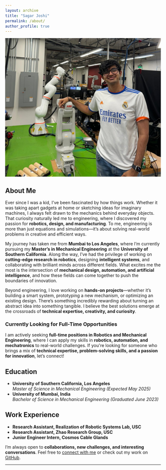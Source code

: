```yaml
---
layout: archive
title: "Sagar Joshi"
permalink: /about/
author_profile: true
---
```


![Sagar Joshi](../images/profile.jpg)

## **About Me**

Ever since I was a kid, I’ve been fascinated by how things work. Whether it was taking apart gadgets at home or sketching ideas for imaginary machines, I always felt drawn to the mechanics behind everyday objects. That curiosity naturally led me to engineering, where I discovered my passion for **robotics, design, and manufacturing**. To me, engineering is more than just equations and simulations—it’s about solving real-world problems in creative and efficient ways.

My journey has taken me from **Mumbai to Los Angeles**, where I’m currently pursuing my **Master’s in Mechanical Engineering** at the **University of Southern California**. Along the way, I’ve had the privilege of working on **cutting-edge research in robotics**, designing **intelligent systems**, and collaborating with brilliant minds across different fields. What excites me the most is the intersection of **mechanical design, automation, and artificial intelligence**, and how these fields can come together to push the boundaries of innovation.

Beyond engineering, I love working on **hands-on projects**—whether it’s building a smart system, prototyping a new mechanism, or optimizing an existing design. There’s something incredibly rewarding about turning an abstract idea into something tangible. I believe the best solutions emerge at the crossroads of **technical expertise, creativity, and curiosity**.

### **Currently Looking for Full-Time Opportunities**
I am actively seeking **full-time positions in Robotics and Mechanical Engineering**, where I can apply my skills in **robotics, automation, and mechatronics** to real-world challenges. If you're looking for someone who brings a mix of **technical expertise, problem-solving skills, and a passion for innovation**, let’s connect!

## **Education**
- **University of Southern California, Los Angeles**  
  *Master of Science in Mechanical Engineering (Expected May 2025)*  
- **University of Mumbai, India**  
  *Bachelor of Science in Mechanical Engineering (Graduated June 2023)*  

## **Work Experience**
- **Research Assistant, Realization of Robotic Systems Lab, USC**  
- **Research Assistant, Zhao Research Group, USC**  
- **Junior Engineer Intern, Cosmos Cable Glands**  

I’m always open to **collaborations, new challenges, and interesting conversations**. Feel free to [connect with me](mailto:sjjoshi@usc.edu) or check out my work on [GitHub](https://github.com/SagarJoshi73249).

---
